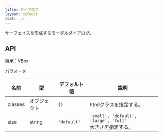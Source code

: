 ```yaml
---
title: ダイアログ
layout: default
root: ../
---
```


サーフェイスを形成するモーダルダイアログ。

API
--------

継承：VBox

パラメータ

| 名前 | 型 | デフォルト値 | 説明 |
| ---- | -- | ----------- | ---- |
| classes | オブジェクト | `{}` | htmlクラスを指定する。 |
| size | string | `'default'` | `'small', 'default', 'large', 'full'`<br />大きさを指定する。 |
